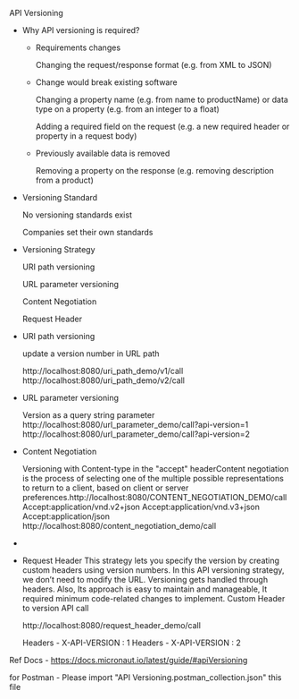API Versioning
- Why API versioning is required?

  - Requirements changes
  
     Changing the request/response format (e.g. from XML to JSON)

  - Change would break existing software

     Changing a property name (e.g. from name to productName) or data type on a property (e.g. from an integer to a float)

     Adding a required field on the request (e.g. a new required header or property in a request body)

  - Previously available data is removed

     Removing a property on the response (e.g. removing description from a product)

- Versioning Standard

    No versioning standards exist

    Companies set their own standards

- Versioning Strategy
   
    URI path versioning

    URL parameter versioning

    Content Negotiation

    Request Header


 - URI path versioning

    update a version number in URL path

   http://localhost:8080/uri_path_demo/v1/call
   http://localhost:8080/uri_path_demo/v2/call

 - URL parameter versioning

    Version as a query string parameter
   http://localhost:8080/url_parameter_demo/call?api-version=1
   http://localhost:8080/url_parameter_demo/call?api-version=2

 - Content Negotiation

    Versioning with Content-type in the "accept" headerContent negotiation is the process of selecting one of the multiple possible representations to return to a client, based on client or server preferences.http://localhost:8080/CONTENT_NEGOTIATION_DEMO/call 
    Accept:application/vnd.v2+json
    Accept:application/vnd.v3+json
    Accept:application/json
   http://localhost:8080/content_negotiation_demo/call
 - 
 - Request Header
   This strategy lets you specify the version by creating custom headers using version numbers. In this API versioning strategy, we don’t need to modify the URL. Versioning gets handled through headers. Also, Its approach is easy to maintain and manageable, It required minimum code-related changes to implement. 
   Custom Header to version API call

   http://localhost:8080/request_header_demo/call

    Headers - X-API-VERSION : 1
    Headers - X-API-VERSION : 2

Ref Docs - https://docs.micronaut.io/latest/guide/#apiVersioning

for Postman - Please import "API Versioning.postman_collection.json" this file  
